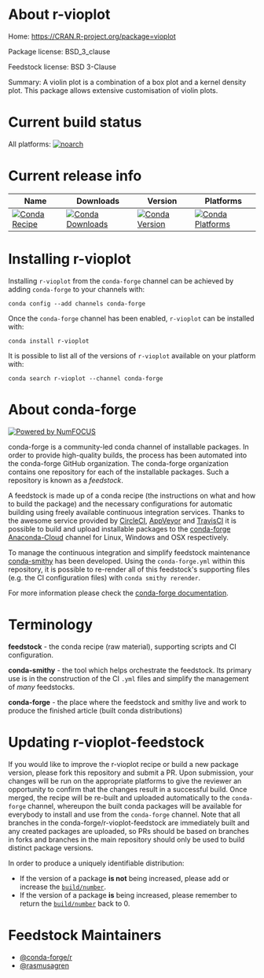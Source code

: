 <!--
# -*- mode: jinja -*-
-->

About r-vioplot
===============

Home: https://CRAN.R-project.org/package=vioplot

Package license: BSD_3_clause

Feedstock license: BSD 3-Clause

Summary: A violin plot is a combination of a box plot and a kernel density plot. This package allows extensive customisation of violin plots. 



Current build status
====================

All platforms:
[![noarch](https://img.shields.io/circleci/project/github/conda-forge/r-vioplot-feedstock/master.svg?label=noarch)](https://circleci.com/gh/conda-forge/r-vioplot-feedstock)

Current release info
====================

| Name | Downloads | Version | Platforms |
| --- | --- | --- | --- |
| [![Conda Recipe](https://img.shields.io/badge/recipe-r--vioplot-green.svg)](https://anaconda.org/conda-forge/r-vioplot) | [![Conda Downloads](https://img.shields.io/conda/dn/conda-forge/r-vioplot.svg)](https://anaconda.org/conda-forge/r-vioplot) | [![Conda Version](https://img.shields.io/conda/vn/conda-forge/r-vioplot.svg)](https://anaconda.org/conda-forge/r-vioplot) | [![Conda Platforms](https://img.shields.io/conda/pn/conda-forge/r-vioplot.svg)](https://anaconda.org/conda-forge/r-vioplot) |

Installing r-vioplot
====================

Installing `r-vioplot` from the `conda-forge` channel can be achieved by adding `conda-forge` to your channels with:

```
conda config --add channels conda-forge
```

Once the `conda-forge` channel has been enabled, `r-vioplot` can be installed with:

```
conda install r-vioplot
```

It is possible to list all of the versions of `r-vioplot` available on your platform with:

```
conda search r-vioplot --channel conda-forge
```


About conda-forge
=================

[![Powered by NumFOCUS](https://img.shields.io/badge/powered%20by-NumFOCUS-orange.svg?style=flat&colorA=E1523D&colorB=007D8A)](http://numfocus.org)

conda-forge is a community-led conda channel of installable packages.
In order to provide high-quality builds, the process has been automated into the
conda-forge GitHub organization. The conda-forge organization contains one repository
for each of the installable packages. Such a repository is known as a *feedstock*.

A feedstock is made up of a conda recipe (the instructions on what and how to build
the package) and the necessary configurations for automatic building using freely
available continuous integration services. Thanks to the awesome service provided by
[CircleCI](https://circleci.com/), [AppVeyor](https://www.appveyor.com/)
and [TravisCI](https://travis-ci.org/) it is possible to build and upload installable
packages to the [conda-forge](https://anaconda.org/conda-forge)
[Anaconda-Cloud](https://anaconda.org/) channel for Linux, Windows and OSX respectively.

To manage the continuous integration and simplify feedstock maintenance
[conda-smithy](https://github.com/conda-forge/conda-smithy) has been developed.
Using the ``conda-forge.yml`` within this repository, it is possible to re-render all of
this feedstock's supporting files (e.g. the CI configuration files) with ``conda smithy rerender``.

For more information please check the [conda-forge documentation](https://conda-forge.org/docs/).

Terminology
===========

**feedstock** - the conda recipe (raw material), supporting scripts and CI configuration.

**conda-smithy** - the tool which helps orchestrate the feedstock.
                   Its primary use is in the construction of the CI ``.yml`` files
                   and simplify the management of *many* feedstocks.

**conda-forge** - the place where the feedstock and smithy live and work to
                  produce the finished article (built conda distributions)


Updating r-vioplot-feedstock
============================

If you would like to improve the r-vioplot recipe or build a new
package version, please fork this repository and submit a PR. Upon submission,
your changes will be run on the appropriate platforms to give the reviewer an
opportunity to confirm that the changes result in a successful build. Once
merged, the recipe will be re-built and uploaded automatically to the
`conda-forge` channel, whereupon the built conda packages will be available for
everybody to install and use from the `conda-forge` channel.
Note that all branches in the conda-forge/r-vioplot-feedstock are
immediately built and any created packages are uploaded, so PRs should be based
on branches in forks and branches in the main repository should only be used to
build distinct package versions.

In order to produce a uniquely identifiable distribution:
 * If the version of a package **is not** being increased, please add or increase
   the [``build/number``](https://conda.io/docs/user-guide/tasks/build-packages/define-metadata.html#build-number-and-string).
 * If the version of a package **is** being increased, please remember to return
   the [``build/number``](https://conda.io/docs/user-guide/tasks/build-packages/define-metadata.html#build-number-and-string)
   back to 0.

Feedstock Maintainers
=====================

* [@conda-forge/r](https://github.com/conda-forge/r/)
* [@rasmusagren](https://github.com/rasmusagren/)

